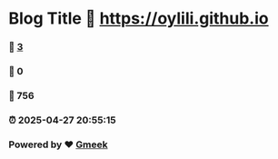 # Blog Title :link: https://oylili.github.io 
### :page_facing_up: [3](https://oylili.github.io/tag.html) 
### :speech_balloon: 0 
### :hibiscus: 756 
### :alarm_clock: 2025-04-27 20:55:15 
### Powered by :heart: [Gmeek](https://github.com/Meekdai/Gmeek)
